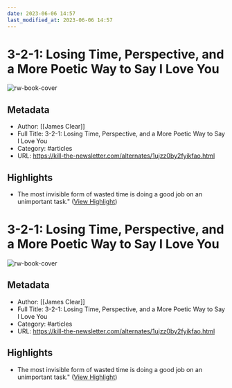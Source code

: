 ```yaml
---
date: 2023-06-06 14:57
last_modified_at: 2023-06-06 14:57
---
```

# 3-2-1: Losing Time, Perspective, and a More Poetic Way to Say I Love You

![rw-book-cover](https://kill-the-newsletter.com/favicon-32x32.png)

## Metadata
- Author: [[James Clear]]
- Full Title: 3-2-1: Losing Time, Perspective, and a More Poetic Way to Say I Love You
- Category: #articles
- URL: https://kill-the-newsletter.com/alternates/1ujzz0by2fyikfao.html

## Highlights
- The most invisible form of wasted time is doing a good job on an unimportant task." ([View Highlight](https://read.readwise.io/read/01h1wra6cebh3cmafj9pxajp2k))
# 3-2-1: Losing Time, Perspective, and a More Poetic Way to Say I Love You

![rw-book-cover](https://kill-the-newsletter.com/favicon-32x32.png)

## Metadata
- Author: [[James Clear]]
- Full Title: 3-2-1: Losing Time, Perspective, and a More Poetic Way to Say I Love You
- Category: #articles
- URL: https://kill-the-newsletter.com/alternates/1ujzz0by2fyikfao.html

## Highlights
- The most invisible form of wasted time is doing a good job on an unimportant task." ([View Highlight](https://read.readwise.io/read/01h1wra6cebh3cmafj9pxajp2k))
